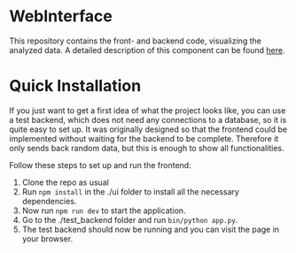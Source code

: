 # WebInterface
This repository contains the front- and backend code, visualizing the analyzed data. A detailed description of this component can be found [here](https://github.com/NewsAnalyseTool/Documentation/wiki/WebInterface-Documentation).

# Quick Installation
If you just want to get a first idea of what the project looks like, you can use a test backend, which does not need any connections to a database, so it is quite easy to set up. It was originally designed so that the frontend could be implemented without waiting for the backend to be complete. Therefore it only sends back random data, but this is enough to show all functionalities.

Follow these steps to set up and run the frontend:
1) Clone the repo as usual
2) Run `npm install` in the ./ui folder to install all the necessary dependencies.
3) Now run `npm run dev` to start the application.
4) Go to the ./test_backend folder and run `bin/python app.py`.
5) The test backend should now be running and you can visit the page in your browser.
